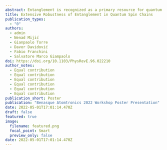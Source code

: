 ```yaml
---
abstract: Entanglement is recognized as a primary resource for quantum advantage. We explore the resilience of various kinds of entanglement in the ground state of a local Hamiltonian against the application of random local unitaries, acting at most on two neighboring sites of a 1D spin chain. We distinguish two classes of operations, depending on whether they preserve or not the symmetries of the Hamiltonian. The latter are more efficient in destroying the entanglement, but also change its nature by making it more complex. Adding topological frustration to the chain adds additional, non-local entanglement, which cannot be completely destroyed by the local unitaries. Our work highlights a subtle interplay between locality and non-local constraint. Manuscript in preparation. 
title: Extensive Robustness of Entanglement in Quantum Spin Chains
publication_types:
  - "0"
authors:
  - admin
  - Nenad Mijić
  - Gianpaolo Torre
  - Davor Davidović
  - Fabio Franchini
  - Salvatore Marco Giampaolo
doi: https://doi.org/10.1103/PhysRevE.96.022210
author_notes:
  - Equal contribution
  - Equal contribution
  - Equal contribution
  - Equal contribution
  - Equal contribution
  - Equal contribution
publication_short: Poster
publication: "Benasque Atomtronics 2022 Workshop Poster Presentation"
date: 2022-05-01T17:01:14.470Z
draft: false
featured: true
image:
  filename: featured.png
  focal_point: Smart
  preview_only: false
date: 2022-05-01T17:01:14.470Z
---
```


